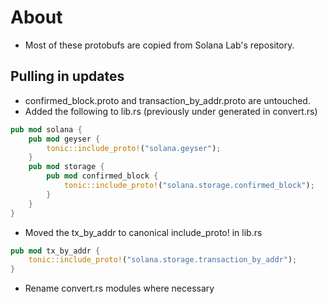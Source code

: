 # About
- Most of these protobufs are copied from Solana Lab's repository.

## Pulling in updates
- confirmed_block.proto and transaction_by_addr.proto are untouched.
- Added the following to lib.rs (previously under generated  in convert.rs)
```rust
pub mod solana {
    pub mod geyser {
        tonic::include_proto!("solana.geyser");
    }
    pub mod storage {
        pub mod confirmed_block {
            tonic::include_proto!("solana.storage.confirmed_block");
        }
    }
}
```
- Moved the tx_by_addr to canonical include_proto! in lib.rs
```rust
pub mod tx_by_addr {
    tonic::include_proto!("solana.storage.transaction_by_addr");
}
```
- Rename convert.rs modules where necessary
